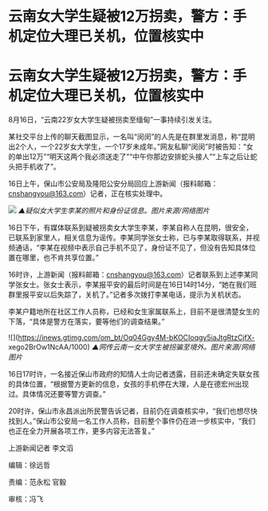 # 云南女大学生疑被12万拐卖，警方：手机定位大理已关机，位置核实中

# 云南女大学生疑被12万拐卖，警方：手机定位大理已关机，位置核实中

8月16日，“云南22岁女大学生疑被拐卖至缅甸”一事持续引发关注。

某社交平台上传的聊天截图显示，一名叫“闵闵”的人先是在群里发消息，称“昆明出2个人，一个22岁女大学生，一个17岁未成年。”网友私聊“闵闵”时被告知：“女的单出12万”“明天这两个我必须送走了”“中午你那边安排蛇头接人”“上车之后让蛇头把手机收了”。

16日上午，保山市公安局及隆阳公安分局回应上游新闻（报料邮箱：cnshangyou@163.com）记者，正在核实处理中。

![](https://inews.gtimg.com/om_bt/O2k502quB57Z2rVzNM218Ij9aklBuGlI1DBZVBKAcj7u4AA/1000)
_▲疑似女大学生李某的照片和身份证信息。图片来源/网络图片_

16日下午，有媒体联系到疑被拐卖女大学生李某，李某自称人在昆明，很安全，已联系到家里人，相关信息为谣传。李某同学张女士称，已与李某取得联系，并视频通话，“李某在视频中表示自己手机不见了，身份证不见了，但没有告知具体位置在哪里，也不肯共享位置。”

16时许，上游新闻（报料邮箱：cnshangyou@163.com）记者联系到上述李某同学张女士。张女士表示，李某报平安的最后时间是在16日14时14分，“她在我们班群里报平安以后失踪了，关机了。”记者多次拨打李某电话，提示为关机状态。

李某户籍地所在社区工作人员称，已经和女生家属联系上，目前不是很清楚女生的下落，“具体是警方在落实，要等他们的调查结果。”

![](https://inews.gtimg.com/om_bt/Oq04Ggy4M-bKOCIoqgy5iaJtgRtzCjfX-
xego2BrOw1NcAA/1000) _▲网传云南一女大学生被拐骗至境外。图片来源/网络图片_

16日17时许，一名接近保山市政府的知情人士向记者透露，目前还未确定失联女孩的具体位置，“根据警方更新的信息，女孩的手机停在大理，人是在德宏州出现过。具体情况还要等警方调查。”

20时许，保山市永昌派出所民警告诉记者，目前仍在调查核实中，“我们也想尽快找到人。”保山市公安局一名工作人员称，目前整个事件仍在进一步核实中，“我们也正在全力开展各项工作，更多内容无法答复。”

上游新闻记者 李文滔

编辑：徐远哲

责编：范永松 官毅

审核：冯飞

